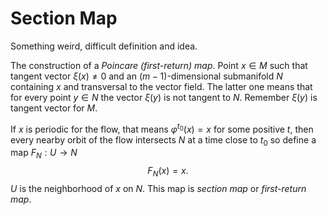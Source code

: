 # Section Map

Something weird, difficult definition and idea.

The construction of a *Poincare (first-return) map*.
Point $x\in M$ such that tangent vector $\xi(x)\neq 0$ and an $(m-1)$-dimensional submanifold $N$ containing $x$ and transversal to the vector field.
The latter one means that for every point $y\in N$ the vector $\xi(y)$ is not tangent to $N$. Remember $\xi(y)$ is tangent vector for $M$.

If $x$ is periodic for the flow, that means $\varphi^{t_0}(x) = x$ for some positive $t$, then every nearby orbit of the flow intersects $N$ at a time close to $t_0$ so define a map $F_N:U\rightarrow N$
$$
F_N(x)=x.
$$
$U$ is the neighborhood of $x$ on $N$.
This map is *section map* or *first-return map*.